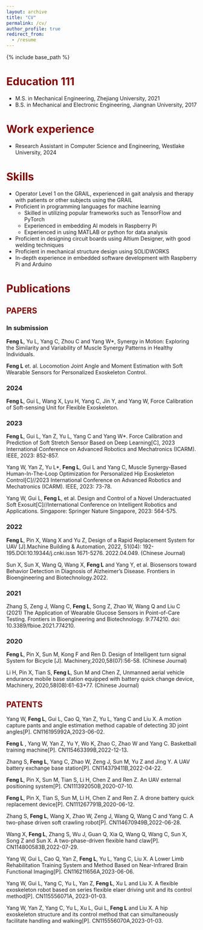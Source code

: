 ```yaml
---
layout: archive
title: "CV"
permalink: /cv/
author_profile: true
redirect_from:
  - /resume
---
```


{% include base_path %}

<span style="color: #800000;">Education 111</span>
======
* M.S. in Mechanical Engineering, Zhejiang University, 2021
* B.S. in Mechanical and Electronic Engineering, Jiangnan University, 2017

<span style="color: #800000;">Work experience</span>
======
* Research Assistant in Computer Science and Engineering, Westlake University, 2024
  
<span style="color: #800000;">Skills</span>
======
* Operator Level 1 on the GRAIL, experienced in gait analysis and therapy with patients or other subjects using the GRAIL
* Proficient in programming languages for machine learning
  * Skilled in utilizing popular frameworks such as TensorFlow and PyTorch
  * Experienced in embedding AI models in Raspberry Pi
  * Experienced in using MATLAB or python for data analysis
* Proficient in designing circuit boards using Altium Designer, with good welding techniques
* Proficient in mechanical structure design using SOLIDWORKS
* In-depth experience in embedded software development with Raspberry Pi and Arduino

<span style="color: #800000;">Publications</span>
======
## <span style="color: #800000;">PAPERS</span>
### In submission
**Feng L**, Yu L, Yang C, Zhou C and Yang W*, Synergy in Motion: Exploring the Similarity and Variability of Muscle Synergy Patterns in Healthy Individuals.

**Feng L** et. al. Locomotion Joint Angle and Moment Estimation with Soft Wearable Sensors for Personalized Exoskeleton Control.

### 2024
**Feng L**, Gui L, Wang X, Lyu H, Yang C, Jin Y, and Yang W, Force Calibration of Soft-sensing Unit for Flexible Exoskeleton.

### 2023 
**Feng L**, Gui L, Yan Z, Yu L, Yang C and Yang W*. Force Calibration and Prediction of Soft Stretch Sensor Based on Deep Learning[C], 2023 International Conference on Advanced Robotics and Mechatronics (ICARM). IEEE, 2023: 852-857. 

Yang W, Yan Z, Yu L*, **Feng L**, Gui L and Yang C, Muscle Synergy-Based Human-In-The-Loop Optimization for Personalized Hip Exoskeleton Control[C]//2023
International Conference on Advanced Robotics and Mechatronics (ICARM). IEEE, 2023: 73-78. 

Yang W, Gui L, **Feng L**, et al. Design and Control of a Novel Underactuated Soft Exosuit[C]//International Conference on Intelligent Robotics and Applications. Singapore: Springer Nature Singapore, 2023: 564-575. 

### 2022
**Feng L**, Pin X, Wang X and Yu Z, Design of a Rapid Replacement System for UAV [J].Machine Building & Automation, 2022, 51(04): 192-195.DOI:10.19344/j.cnki.issn
1671-5276. 2022.04.049. (Chinese Journal)

Sun X, Sun X, Wang Q, Wang X, **Feng L** and Yang Y, et al. Biosensors toward Behavior Detection in Diagnosis of Alzheimer’s Disease. Frontiers in
Bioengineering and Biotechnology.2022. 

### 2021
Zhang S, Zeng J, Wang C, **Feng L**, Song Z, Zhao W, Wang Q and Liu C (2021) The Application of Wearable Glucose Sensors in Point-of-Care Testing. Frontiers in
Bioengineering and Biotechnology. 9:774210. doi: 10.3389/fbioe.2021.774210. 

### 2020
**Feng L**, Pin X, Sun M, Kong F and Ren D. Design of Intelligent turn signal System for Bicycle [J]. Machinery,2020,58(07):56-58. (Chinese Journal)

Li H, Pin X, Tian S, **Feng L**, Sun M and Chen Z, Unmanned aerial vehicle endurance mobile base station equipped with battery quick change device, Machinery, 2020,58(08):61-63+77. (Chinese Journal)

## <span style="color: #800000;">PATENTS</span>
Yang W, **Feng L**, Gui L, Cao Q, Yan Z, Yu L, Yang C and Liu X. A motion capture pants and angle estimation method capable of detecting 3D joint angles[P]. CN116195992A,2023-06-02. 

**Feng L** , Yang W, Yan Z, Yu Y, Wo K, Zhao C, Zhao W and Yang C. Basketball training machine[P]. CN115463399B,2022-12-13. 

Zhang S, **Feng L**, Yang C, Zhao W, Zeng J, Sun M, Yu Z and Jing Y. A UAV battery exchange base station[P]. CN114379411B,2022-04-22. 

**Feng L**, Pin X, Sun M, Tian S, Li H, Chen Z and Ren Z. An UAV external positioning system[P]. CN111392050B,2020-07-10. 

**Feng L**, Pin X, Tian S, Sun M, Li H, Chen Z and Ren Z. A drone battery quick replacement device[P]. CN111267791B,2020-06-12. 

Zhang S, **Feng L**, Wang X, Zhao W, Zeng J, Wang Q, Wang C and Yang C. A two-phase driven soft crawling robot[P]. CN114670949B,2022-06-28. 

Wang X, **Feng L**, Zhang S, Wu J, Guan Q, Xia Q, Wang Q, Wang C, Sun X, Song Z and Sun X. A two-phase-driven flexible hand claw[P]. CN114800583B,2022-07-29. 

Yang W, Gui L, Cao Q, Yan Z, **Feng L**, Yu L, Yang C, Liu X. A Lower Limb Rehabilitation Training System and Method Based on Near-Infrared Brain Functional
Imaging[P]. CN116211656A,2023-06-06. 

Yang W, Gui L, Yang C, Yu L, Yan Z, **Feng L**, Xu L and Liu X. A flexible exoskeleton robot based on series flexible elaer driving unit and its control method[P]. CN115556071A, 2023-01-03. 

Yang W, Yan Z, Yang C, Yu L, Xu L, Gui L, **Feng L** and Liu X. A hip exoskeleton structure and its control method that can simultaneously facilitate handling and
walking[P]. CN115556070A,2023-01-03.
